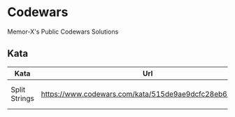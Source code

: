 # Codewars
Memor-X's Public Codewars Solutions

## Kata

| Kata | Url | Powershell |
| --- | --- | --- |
| Split Strings | https://www.codewars.com/kata/515de9ae9dcfc28eb6000001 | ![Powershell Static Badge](https://img.shields.io/badge/Powershell-012456?style=for-the-badge&logo=powershell) |
